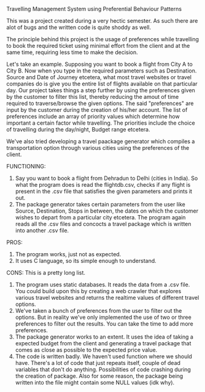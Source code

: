 Travelling Management System using Preferential Behaviour Patterns

This was a project created during a very hectic semester. As such there are alot of bugs and the written code is quite shoddy as well.

The principle behind this project is the usage of preferences while travelling to book the required ticket using minimal effort from the client and at the same time, requiring less time to make the decision.

Let's take an example. Supposing you want to book a flight from City A to City B. Now when you type in the required parameters such as Destination. Source and Date of Journey etcetera, what most travel websites or travel companies do is give you the entire list of flights available on that particular day. Our project takes things a step further by using the preferences given by the customer to filter this list, thereby reducing the amout of time required to traverse/browse the given options. The said "preferences" are input by the customer during the creation of his/her account. The list of preferences include an array of priority values which determine how important a certain factor while travelling. The priorities include the choice of travelling during the day/night, Budget range etcetera. 

We've also tried developing a travel paackage generator which compiles a transportation option through various cities using the preferences of the client.

FUNCTIONING:
1) Say you want to book a flight from Dehradun to Delhi (cities in India). So what the program does is read the flightdb.csv, checks if any flight is present in the .csv file that satisfies the given parameters and prints it out. 
2) The package generator takes certain parameters from the user like Source, Destination, Stops in between, the dates on which the customer wishes to depart from a particular city etcetera. The program again reads all the .csv files and concocts a travel package which is written into another .csv file.

PROS: 

1) The program works, just not as expected.
2) It uses C language, so its simple enough to understand.

CONS: This is a pretty long list.
1) The program uses static databases. It reads the data from a .csv file. You could build upon this by creating a web crawler that explores various travel websites and returns the realtime values of different travel options.
2) We've taken a bunch of preferences from the user to filter out the options. But in reality we've only implemented the use of two or three preferences to filter out the results. You can take the time to add more preferences.
3) The package generator works to an extent. It uses the idea of taking a expected budget from the client and generating a travel package that comes as close as possible to the expected price value.
4) The code is written badly. We haven't used function where we should have. There's a lot of code that just repeats itself, couple of dead variables that don't do anything. Possibilities of code crashing during the creation of package. Also for some reason, the package being written into the file might contain some NULL values (idk why).
